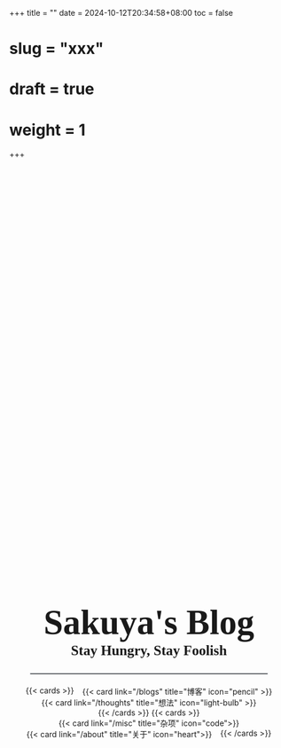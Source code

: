 +++
title = ""
date = 2024-10-12T20:34:58+08:00
toc = false
# slug = "xxx"
# draft = true
# weight = 1
+++

<style>
    /* body {
        background-color: #f0f0f0; /* 设置页面背景色 */
        color: #333; /* 可选：设置文本颜色 */
    } */
</style>

<div align="center" style="margin-top: 20vh;"> <!-- 确保居中 -->
    <h1 style="font-size: 4.5em; font-family: 'Times New Roman', serif; margin-bottom: 0em;">
        Sakuya's Blog
    </h1>
    <h3 style="font-size: 1.8em; font-family: 'Times New Roman', serif; margin-top: 0em;">
        Stay Hungry, Stay Foolish
    </h3>
</div>

<hr style="width: 85% !important; border: 1px solid #d1d5db; margin: 20px auto;">

<div style="display: flex; justify-content: center; flex-wrap: wrap; row-gap: 0px; column-gap: 15px; margin-top: 0em;">
    {{< cards >}}
        <div style="min-width: 300px;"> <!-- 设置卡片最小宽度 -->
            {{< card link="/blogs" title="博客" icon="pencil" >}}
        </div>
        <div style="min-width: 300px;">
            {{< card link="/thoughts" title="想法" icon="light-bulb" >}}
        </div>
    {{< /cards >}}
    {{< cards >}}
        <div style="min-width: 300px;">
            {{< card link="/misc" title="杂项" icon="code">}}
        </div>
        <div style="min-width: 300px;">
            {{< card link="/about" title="关于" icon="heart">}}
        </div>
    {{< /cards >}}
</div>
